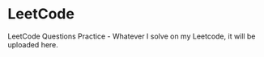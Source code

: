 # LeetCode
LeetCode Questions Practice -
Whatever I solve on my Leetcode, it will be uploaded here.
